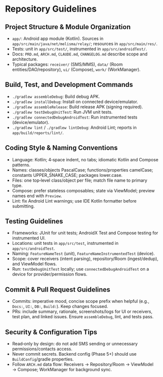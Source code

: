 # Repository Guidelines

## Project Structure & Module Organization
- `app/`: Android app module (Kotlin). Sources in `app/src/main/java/net/melisma/relay/`; resources in `app/src/main/res/`.
- Tests: unit in `app/src/test/`, instrumented in `app/src/androidTest/`.
- Docs: `PRD.md`, `ARCH.md`, `CLAUDE.md`, `CHANGELOG.md` describe scope and architecture.
- Typical packages: `receiver/` (SMS/MMS), `data/` (Room entities/DAO/repository), `ui/` (Compose), `work/` (WorkManager).

## Build, Test, and Development Commands
- `./gradlew assembleDebug`: Build debug APK.
- `./gradlew installDebug`: Install on connected device/emulator.
- `./gradlew assembleRelease`: Build release APK (signing required).
- `./gradlew testDebugUnitTest`: Run JVM unit tests.
- `./gradlew connectedDebugAndroidTest`: Run instrumented tests (device/emulator).
- `./gradlew lint` / `./gradlew lintDebug`: Android Lint; reports in `app/build/reports/lint/`.

## Coding Style & Naming Conventions
- Language: Kotlin; 4‑space indent, no tabs; idiomatic Kotlin and Compose patterns.
- Names: classes/objects PascalCase; functions/properties camelCase; constants UPPER_SNAKE_CASE; packages lower.case.
- Files: one top‑level class/object per file; match file name to primary type.
- Compose: prefer stateless composables; state via ViewModel; preview names end with `Preview`.
- Lint: fix Android Lint warnings; use IDE Kotlin formatter before submitting.

## Testing Guidelines
- Frameworks: JUnit for unit tests; AndroidX Test and Compose testing for instrumented UI.
- Locations: unit tests in `app/src/test`, instrumented in `app/src/androidTest`.
- Naming: `FeatureNameTest` (unit), `FeatureNameInstrumentedTest` (device).
- Scope: cover receivers (intent parsing), repository/Room (ingest/dedup), and ViewModel flows.
- Run: `testDebugUnitTest` locally; use `connectedDebugAndroidTest` on a device for provider/permission flows.

## Commit & Pull Request Guidelines
- Commits: imperative mood, concise scope prefix when helpful (e.g., `Docs:`, `UI:`, `DB:`, `Build:`). Keep changes focused.
- PRs: include summary, rationale, screenshots/logs for UI or receivers, test plan, and linked issues. Ensure `assembleDebug`, lint, and tests pass.

## Security & Configuration Tips
- Read‑only by design: do not add SMS sending or unnecessary permissions/contacts access.
- Never commit secrets. Backend config (Phase 5+) should use `BuildConfig`/gradle properties.
- Follow `ARCH.md` data flow: Receivers → Repository/Room → ViewModel → Compose; WorkManager for background sync.


